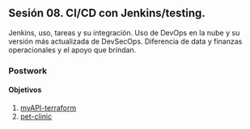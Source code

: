 ## Sesión 08. CI/CD con Jenkins/testing.

Jenkins, uso, tareas y su integración. Uso de DevOps en la nube y su versión más actualizada de DevSecOps. Diferencia de data y finanzas operacionales y el apoyo que brindan. 

### Postwork

#### Objetivos

1. [myAPI-terraform](https://github.com/matahj/myAPI-terraform)
2. [pet-clinic](https://github.com/matahj/pet-clinic)
